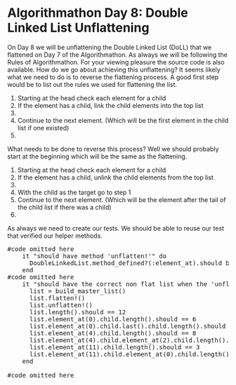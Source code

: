 Algorithmathon Day 8: Double Linked List Unflattening
==========

On Day 8 we will be unflattening the Double Linked List (DoLL) that we flattened on Day 7 of the Algorithmathon.  As always we will be following the Rules of Algorithmathon.  For your viewing pleasure the source code is also available.  How do we go about achieving this unflattening?  It seems likely what we need to do is to reverse the flattening process.  A good first step would be to list out the rules we used for flattening the list.
<ol>
<li>Starting at the head check each element for a child</li>
<li>If the element has a child, link the child elements into the top list<li>
<li>Continue to the next element.  (Which will be the first element in the child list if one existed)</li>
<li></li>
</ol>

What needs to be done to reverse this process?  Well we should probably start at the beginning which will be the same as the flattening.  

<ol>
<li>Starting at the head check each element for a child</li>
<li>If the element has a child, unlink the child elements from the top list<li>
<li>With the child as the target go to step 1</li>
<li>Continue to the next element.  (Which will be the element after the tail of the child list if there was a child)</li>
<li></li>
</ol>

As always we need to create our tests.  We should be able to reuse our test that verified our helper methods.

<pre>
#code omitted here
    it "should have method 'unflatten!'" do
      DoubleLinkedList.method_defined?(:element_at).should be_true
    end  
#code omitted here
    it "should have the correct non flat list when the 'unflatten!' method is called." do
      list = build_master_list()
      list.flatten!()
      list.unflatten!()
      list.length().should == 12
      list.element_at(0).child.length().should == 6
      list.element_at(0).child.last().child.length().should == 8
      list.element_at(4).child.length().should == 8
      list.element_at(4).child.element_at(2).child.length().should == 8
      list.element_at(11).child.length().should == 3
      list.element_at(11).child.element_at(0).child.length().should == 6
    end

#code omitted here
</pre>




